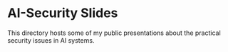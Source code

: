 # AI-Security Slides

This directory hosts some of my public presentations about the practical security issues in AI systems.

